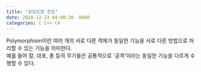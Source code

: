 ```yaml
---
title: "코딩도장 진도"
date: 2020-12-23 04:00:20 -0400
categories: C C++ C#
---
```

  
Polymorphism이란 여러 개의 서로 다른 객체가 동일한 기능을 서로 다른 방법으로 처리할 수 있는 기능을 의미한다.  
예를 들어 칼, 대포, 총 등의 무기들은 공통적으로 '공격'이라는 동일한 기능을 다르게 수행할 수 있다. 

